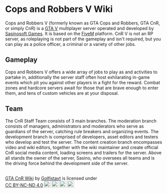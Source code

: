 # Cops and Robbers V Wiki

Cops and Robbers V (formerly known as GTA Cops and Robbers, GTA CnR, or simply CnR) is a [GTA V](https://www.rockstargames.com/gta-v) multiplayer server operated and developed by [Sasinosoft Games](https://sasinosoft.com/). It is based on the [FiveM](https://fivem.net/) platform. CnR V is not an RP server, as roleplaying is not part of the gameplay and isn't required, but you can play as a police officer, a criminal or a variety of other jobs.

## Gameplay
Cops and Robbers V offers a wide array of jobs to play as and activities to partake in, additionally the server staff often host exhilarating in-game events which pit you against other players in a fight for the reward. Combat zones and hardcore servers await for those that are brave enough to enter them, and tens of custom vehicles are at your disposal.

## Team
The CnR Staff Team consists of 3 main branches. The moderation branch consists of managers, administrators and moderators who serve as guardians of the server, catching rule breakers and organizing events. The development branch is comprised of developers, asset editors and testers who develop and test the server. The content creation branch encompasses video and wiki editors, together with the wiki maintainer and create official CnR social media content, loading screens and trailers for the server. Above all stands the owner of the server, Sasino, who oversees all teams and is the driving force behind the development side of the server. 
<br>
<br>


<p xmlns:cc="http://creativecommons.org/ns#" xmlns:dct="http://purl.org/dc/terms/"><a property="dct:title" rel="cc:attributionURL" href="https://github.com/Sasino97/gta-cnr-wiki">GTA CnR Wiki</a> by <a rel="cc:attributionURL dct:creator" property="cc:attributionName" href="http://www.youtube.com/@Golfistayt">Golfistayt</a> is licensed under <a href="https://creativecommons.org/licenses/by-nc-nd/4.0/?ref=chooser-v1" target="_blank" rel="license noopener noreferrer" style="display:inline-block;">CC BY-NC-ND 4.0<img style="height:22px!important;margin-left:3px;vertical-align:text-bottom;" src="https://mirrors.creativecommons.org/presskit/icons/cc.svg?ref=chooser-v1" alt=""><img style="height:22px!important;margin-left:3px;vertical-align:text-bottom;" src="https://mirrors.creativecommons.org/presskit/icons/by.svg?ref=chooser-v1" alt=""><img style="height:22px!important;margin-left:3px;vertical-align:text-bottom;" src="https://mirrors.creativecommons.org/presskit/icons/nc.svg?ref=chooser-v1" alt=""><img style="height:22px!important;margin-left:3px;vertical-align:text-bottom;" src="https://mirrors.creativecommons.org/presskit/icons/nd.svg?ref=chooser-v1" alt=""></a></p>